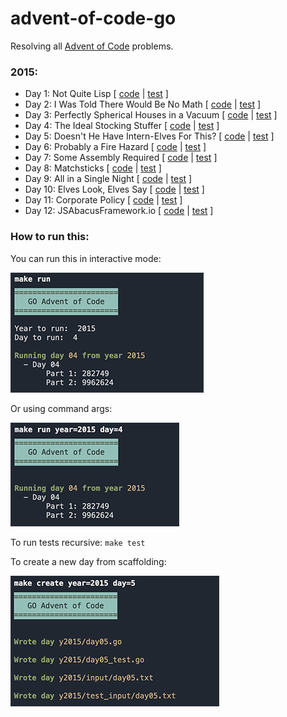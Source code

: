 # advent-of-code-go

Resolving all [Advent of Code](https://adventofcode.com/) problems.

### 2015:

- Day 1: Not Quite Lisp [ [code](https://github.com/teodorpopa/advent-of-code-go/blob/main/y2015/day01.go) | [test](https://github.com/teodorpopa/advent-of-code-go/blob/main/y2015/day01_test.go) ]
- Day 2: I Was Told There Would Be No Math [ [code](https://github.com/teodorpopa/advent-of-code-go/blob/main/y2015/day02.go) | [test](https://github.com/teodorpopa/advent-of-code-go/blob/main/y2015/day02_test.go) ]
- Day 3: Perfectly Spherical Houses in a Vacuum [ [code](https://github.com/teodorpopa/advent-of-code-go/blob/main/y2015/day03.go) | [test](https://github.com/teodorpopa/advent-of-code-go/blob/main/y2015/day03_test.go) ]
- Day 4: The Ideal Stocking Stuffer [ [code](https://github.com/teodorpopa/advent-of-code-go/blob/main/y2015/day04.go) | [test](https://github.com/teodorpopa/advent-of-code-go/blob/main/y2015/day04_test.go) ]
- Day 5: Doesn't He Have Intern-Elves For This? [ [code](https://github.com/teodorpopa/advent-of-code-go/blob/main/y2015/day05.go) | [test](https://github.com/teodorpopa/advent-of-code-go/blob/main/y2015/day05_test.go) ]
- Day 6: Probably a Fire Hazard [ [code](https://github.com/teodorpopa/advent-of-code-go/blob/main/y2015/day06.go) | [test](https://github.com/teodorpopa/advent-of-code-go/blob/main/y2015/day06_test.go) ]
- Day 7: Some Assembly Required [ [code](https://github.com/teodorpopa/advent-of-code-go/blob/main/y2015/day07.go) | [test](https://github.com/teodorpopa/advent-of-code-go/blob/main/y2015/day07_test.go) ]
- Day 8: Matchsticks [ [code](https://github.com/teodorpopa/advent-of-code-go/blob/main/y2015/day08.go) | [test](https://github.com/teodorpopa/advent-of-code-go/blob/main/y2015/day08_test.go) ]
- Day 9: All in a Single Night [ [code](https://github.com/teodorpopa/advent-of-code-go/blob/main/y2015/day09.go) | [test](https://github.com/teodorpopa/advent-of-code-go/blob/main/y2015/day09_test.go) ]
- Day 10: Elves Look, Elves Say [ [code](https://github.com/teodorpopa/advent-of-code-go/blob/main/y2015/day10.go) | [test](https://github.com/teodorpopa/advent-of-code-go/blob/main/y2015/day10_test.go) ]
- Day 11: Corporate Policy [ [code](https://github.com/teodorpopa/advent-of-code-go/blob/main/y2015/day11.go) | [test](https://github.com/teodorpopa/advent-of-code-go/blob/main/y2015/day11_test.go) ]
- Day 12: JSAbacusFramework.io [ [code](https://github.com/teodorpopa/advent-of-code-go/blob/main/y2015/day12.go) | [test](https://github.com/teodorpopa/advent-of-code-go/blob/main/y2015/day12_test.go) ]


### How to run this:

You can run this in interactive mode:

![interactive](https://github.com/teodorpopa/advent-of-code-go/blob/main/assets/interactive.png?raw=true)

Or using command args:

![interactive](https://github.com/teodorpopa/advent-of-code-go/blob/main/assets/args.png?raw=true)

To run tests recursive: ```make test```

To create a new day from scaffolding:

![create](https://github.com/teodorpopa/advent-of-code-go/blob/main/assets/create.png?raw=true)
